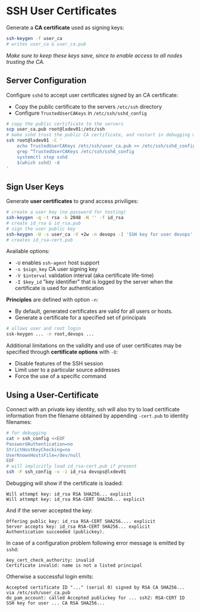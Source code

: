 # SSH User Certificates

Generate a **CA certificate** used as signing keys:

```bash
ssh-keygen -f user_ca
# writes user_ca & user_ca.pub
```

_Make sure to keep these keys save, since to enable access to all nodes trusting
the CA._

## Server Configuration

Configure `sshd` to accept user certificates signed by an CA certificate:

* Copy the public certificate to the servers `/etc/ssh` directory
* Configure `TrustedUserCAKeys` in `/etc/ssh/sshd_config`

```bash
# copy the public certificate to the servers
scp user_ca.pub root@lxdev01:/etc/ssh
# make sshd trust the public CA certificate, and restart in debugging mode
ssh root@lxdev01 -C '
    echo TrustedUserCAKeys /etc/ssh/user_ca.pub >> /etc/ssh/sshd_config
    grep ^TrustedUserCAKeys /etc/ssh/sshd_config
    systemctl stop sshd
    $(which sshd) -d
'
```

## Sign User Keys

Generate **user certificates** to grand access priviliges:

```bash
# create a user key (no password for testing)
ssh-keygen -q -t rsa -b 2048 -N '' -f id_rsa
# create id_rsa & id_rsa.pub
# sign the user public key
ssh-keygen -U -s user_ca -V +2w -n devops -I 'SSH key for user devops' id_rsa.pub
# creates id_rsa-cert.pub
```

Available options:

* `-U` enables `ssh-agent` host support
* `-s $sign_key` CA user signing key 
* `-V $interval` validation interval (aka certificate life-time)
* `-I $key_id` "key identifier" that is logged by the server when the
  certificate is used for authentication

**Principles** are defined with option `-n`:

* By default, generated certificates are valid for all users or hosts.
* Generate a certificate for a specified set of principals

```bash
# allows user and root login
ssk-keygen ... -n root,devops ...
```

Additional limitations on the validity and use of user certificates may be
specified through **certificate options** with `-O`:

* Disable features of the SSH session
* Limit user to a particular source addresses
* Force the use of a specific command


## Using a User-Certificate

Connect with an private key identity, ssh will also try to load certificate
information from the filename obtained by appending `-cert.pub` to identity
filenames:

```bash
# for debugging
cat > ssh_config <<EOF
PasswordAuthentication=no
StrictHostKeyChecking=no
UserKnownHostsFile=/dev/null
EOF
# will implicitly load id_rsa-cert.pub if present
ssh -F ssh_config -v -i id_rsa devops@lxdev01
```

Debugging will show if the certificate is loaded:

```
Will attempt key: id_rsa RSA SHA256... explicit                    
Will attempt key: id_rsa RSA-CERT SHA256... explicit
```

And if the server accepted the key:

```
Offering public key: id_rsa RSA-CERT SHA256.... explicit
Server accepts key: id_rsa RSA-CERT SHA256... explicit
Authentication succeeded (publickey).
```

In case of a configuration problem following error message is emitted by `sshd`:

```
key_cert_check_authority: invalid
Certificate invalid: name is not a listed principal
```

Otherwise a successful login emits:

```
Accepted certificate ID "..." (serial 0) signed by RSA CA SHA256... via /etc/ssh/user_ca.pub
do_pam_account: called Accepted publickey for ... ssh2: RSA-CERT ID SSH key for user ... CA RSA SHA256...
```

